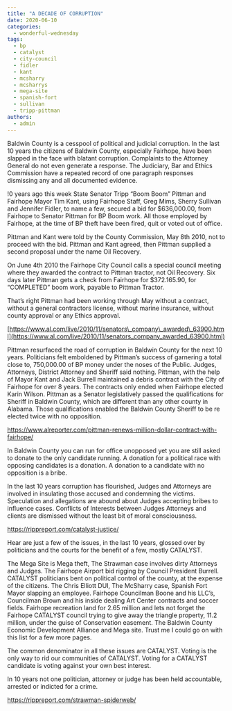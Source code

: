 ```yaml
---
title: "A DECADE OF CORRUPTION"
date: 2020-06-10
categories: 
  - wonderful-wednesday
tags: 
  - bp
  - catalyst
  - city-council
  - fidler
  - kant
  - mcsharry
  - mcsharrys
  - mega-site
  - spanish-fort
  - sullivan
  - tripp-pittman
authors: 
  - admin
---
```


Baldwin County is a cesspool of political and judicial corruption. In the last 10 years the citizens of Baldwin County, especially Fairhope, have been slapped in the face with blatant corruption. Complaints to the Attorney General do not even generate a response. The Judiciary, Bar and Ethics Commission have a repeated record of one paragraph responses dismissing any and all documented evidence.

!0 years ago this week State Senator Tripp “Boom Boom” Pittman and Fairhope Mayor Tim Kant, using Fairhope Staff, Greg Mims, Sherry Sullivan and Jennifer Fidler, to name a few, secured a bid for $636,000.00, from Fairhope to Senator Pittman for BP Boom work. All those employed by Fairhope, at the time of BP theft have been fired, quit or voted out of office.

Pittman and Kant were told by the County Commission, May 8th 2010, not to proceed with the bid. Pittman and Kant agreed, then Pittman supplied a second proposal under the name Oil Recovery.

On June 4th 2010 the Fairhope City Council calls a special council meeting where they awarded the contract to Pittman tractor, not Oil Recovery. Six days later Pittman gets a check from Fairhope for $372.165.90, for “COMPLETED” boom work, payable to Pittman Tractor.

That’s right Pittman had been working through May without a contract, without a general contractors license, without marine insurance, without county approval or any Ethics approval.

[https://www.al.com/live/2010/11/senators\_company\_awarded\_63900.html](https://www.al.com/live/2010/11/senators_company_awarded_63900.html)

Pittman resurfaced the road of corruption in Baldwin County for the next 10 years. Politicians felt emboldened by Pittman’s success of garnering a total close to, 750,000.00 of BP money under the noses of the Public. Judges, Attorneys, District Attorney and Sheriff said nothing. Pittman, with the help of Mayor Kant and Jack Burrell maintained a debris contract with the City of Fairhope for over 8 years. The contracts only ended when Fairhope elected Karin Wilson. Pittman as a Senator legislatively passed the qualifications for Sheriff in Baldwin County, which are different than any other county in Alabama. Those qualifications enabled the Baldwin County Sheriff to be re elected twice with no opposition.

https://www.alreporter.com/pittman-renews-million-dollar-contract-with-fairhope/

In Baldwin County you can run for office unopposed yet you are still asked to donate to the only candidate running. A donation for a political race with opposing candidates is a donation. A donation to a candidate with no opposition is a bribe.

In the last 10 years corruption has flourished, Judges and Attorneys are involved in insulating those accused and condemning the victims. Speculation and allegations are abound about Judges accepting bribes to influence cases. Conflicts of Interests between Judges Attorneys and clients are dismissed without the least bit of moral consciousness.

https://rippreport.com/catalyst-justice/

Hear are just a few of the issues, in the last 10 years, glossed over by politicians and the courts for the benefit of a few, mostly CATALYST.

The Mega Site is Mega theft, The Strawman case involves dirty Attorneys and Judges. The Fairhope Airport bid rigging by Council President Burrell. CATALYST politicians bent on political control of the county, at the expense of the citizens. The Chris Elliott DUI, The McSharry case, Spanish Fort Mayor slapping an employee. Fairhope Councilman Boone and his LLC’s, Councilman Brown and his inside dealing Art Center contracts and soccer fields. Fairhope recreation land for 2.65 million and lets not forget the Fairhope CATALYST council trying to give away the triangle property, 11.2 million, under the guise of Conservation easement. The Baldwin County Economic Development Alliance and Mega site. Trust me I could go on with this list for a few more pages.

The common denominator in all these issues are CATALYST. Voting is the only way to rid our communities of CATALYST. Voting for a CATALYST candidate is voting against your own best interest.

In 10 years not one politician, attorney or judge has been held accountable, arrested or indicted for a crime.

https://rippreport.com/strawman-spiderweb/
